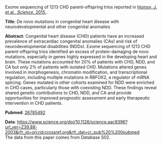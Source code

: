 
Exome sequencing of 1213 CHD parent-offspring trios reported in 
<a href="https://www.science.org/doi/10.1126/science.aac9396" target="_blank">
Homsy, J. et al., *Science*, 2015
</a>.

**Title**: De novo mutations in congenital heart disease with neurodevelopmental and other congenital anomalies

**Abstract**: Congenital heart disease (CHD) patients have an increased prevalence of
extracardiac congenital anomalies (CAs) and risk of neurodevelopmental
disabilities (NDDs). Exome sequencing of 1213 CHD parent-offspring trios
identified an excess of protein-damaging de novo mutations, especially in genes
highly expressed in the developing heart and brain. These mutations accounted
for 20% of patients with CHD, NDD, and CA but only 2% of patients with isolated
CHD. Mutations altered genes involved in morphogenesis, chromatin modification,
and transcriptional regulation, including multiple mutations in RBFOX2, a
regulator of mRNA splicing. Genes mutated in other cohorts examined for NDD
were enriched in CHD cases, particularly those with coexisting NDD. These
findings reveal shared genetic contributions to CHD, NDD, and CA and provide
opportunities for improved prognostic assessment and early therapeutic
intervention in CHD patients.

**Pubmed**: <a href="https://pubmed.ncbi.nlm.nih.gov/26785492/" target="_blank">
26785492</a>

**Data**: https://www.science.org/doi/10.1126/science.aac9396?url_ver=Z39.88-2003&rfr_id=ori:rid:crossref.org&rfr_dat=cr_pub%20%200pubmed  
The data from this paper comes from Database S02.
